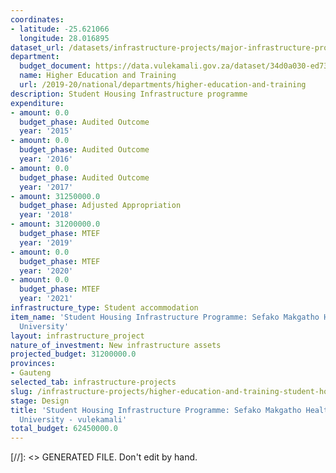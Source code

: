 ```yaml
---
coordinates:
- latitude: -25.621066
  longitude: 28.016895
dataset_url: /datasets/infrastructure-projects/major-infrastructure-projects-by-national-departments
department:
  budget_document: https://data.vulekamali.gov.za/dataset/34d0a030-ed73-437a-aa76-16637d5fe63d/resource/1a4bc0ea-c715-4189-b961-7460c0e63072/download/vote-15-higher-education-and-training.pdf
  name: Higher Education and Training
  url: /2019-20/national/departments/higher-education-and-training
description: Student Housing Infrastructure programme
expenditure:
- amount: 0.0
  budget_phase: Audited Outcome
  year: '2015'
- amount: 0.0
  budget_phase: Audited Outcome
  year: '2016'
- amount: 0.0
  budget_phase: Audited Outcome
  year: '2017'
- amount: 31250000.0
  budget_phase: Adjusted Appropriation
  year: '2018'
- amount: 31200000.0
  budget_phase: MTEF
  year: '2019'
- amount: 0.0
  budget_phase: MTEF
  year: '2020'
- amount: 0.0
  budget_phase: MTEF
  year: '2021'
infrastructure_type: Student accommodation
item_name: 'Student Housing Infrastructure Programme: Sefako Makgatho Health Sciences
  University'
layout: infrastructure_project
nature_of_investment: New infrastructure assets
projected_budget: 31200000.0
provinces:
- Gauteng
selected_tab: infrastructure-projects
slug: /infrastructure-projects/higher-education-and-training-student-housing-infrastructure-programme-sefako-makgatho-health-sciences-university
stage: Design
title: 'Student Housing Infrastructure Programme: Sefako Makgatho Health Sciences
  University - vulekamali'
total_budget: 62450000.0
---
```

[//]: <> GENERATED FILE. Don't edit by hand.